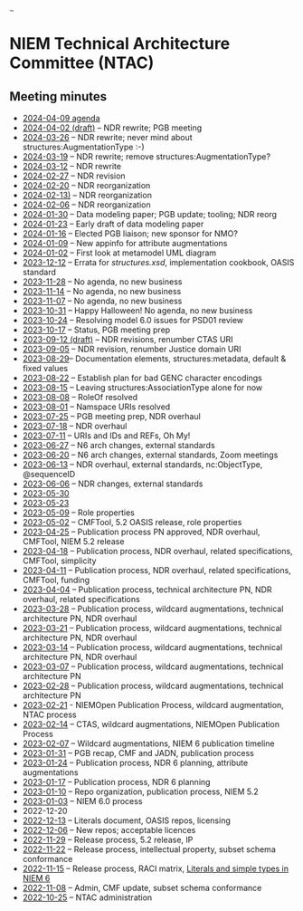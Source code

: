 # [<img src="https://github.com/niemopen/oasis-open-project/raw/main/artwork/NIEM-NO-Logo-v5.png" alt="img" style="zoom:10%;" />](https://github.com/niemopen/oasis-open-project/blob/main/artwork/NIEM-NO-Logo-v5.png)

# NIEM Technical Architecture Committee (NTAC)

## Meeting minutes

* [2024-04-09 agenda](docs/2024-04-09-agenda.md)
* [2024-04-02 (draft)](docs/2024-04-02-minutes.md) – NDR rewrite; PGB meeting
* [2024-03-26](docs/2024-03-26-minutes.md) – NDR rewrite; never mind about structures:AugmentationType :-)
* [2024-03-19](docs/2024-03-19-minutes.md) – NDR rewrite; remove structures:AugmentationType?
* [2024-03-12](docs/2024-03-12-minutes.md) – NDR rewrite
* [2024-02-27](docs/2024-02-27-minutes.md) – NDR revision
* [2024-02-20](docs/2024-02-20-minutes.md) – NDR reorganization
* [2024-02-13)](docs/2024-02-13-minutes.md) – NDR reorganization
* [2024-02-06](docs/2024-02-06-minutes.md) – NDR reorganization
* [2024-01-30](docs/2024-01-30-minutes.md) – Data modeling paper; PGB update; tooling; NDR reorg
* [2024-01-23](docs/2024-01-23-minutes.md) – Early draft of data modeling paper
* [2024-01-16](docs/2024-01-16-minutes.md) – Elected PGB liaison; new sponsor for NMO?
* [2024-01-09](docs/2024-01-09-minutes.md) – New appinfo for attribute augmentations
* [2024-01-02](docs/2024-01-02-minutes.md) – First look at metamodel UML diagram
* [2023-12-12](docs/2023-12-12-minutes.md) – Errata for *structures.xsd*, implementation cookbook, OASIS standard
* [2023-11-28](docs/2023-11-28-minutes.md) – No agenda, no new business
* [2023-11-14](docs/2023-11-14-minutes.md) – No agenda, no new business
* [2023-11-07](docs/2023-11-07-minutes.md) – No agenda, no new business
* [2023-10-31](docs/2023-10-31-minutes.md) – Happy Halloween!  No agenda, no new business
* [2023-10-24](docs/2023-10-24-minutes.md) – Resolving model 6.0 issues for PSD01 review
* [2023-10-17](docs/2023-10-17-minutes.md) – Status, PGB meeting prep
* [2023-09-12 (draft)](docs/2023-09-12-minutes.md) – NDR revisions, renumber CTAS URI
* [2023-09-05](docs/2023-09-05-minutes.md) – NDR revision, renumber Justice domain URI
* [2023-08-29](docs/2023-08-29-minutes.md)– Documentation elements, structures:metadata, default & fixed values
* [2023-08-22](docs/2023-08-22-minutes.md) – Establish plan for bad GENC character encodings
* [2023-08-15](docs/2023-08-15-minutes.md) – Leaving structures:AssociationType alone for now
* [2023-08-08](docs/2023-08-08-minutes.md) – RoleOf resolved
* [2023-08-01](docs/2023-08-01-minutes.md) – Namspace URIs resolved
* [2023-07-25](docs/2023-07-25-minutes.md) – PGB meeting prep, NDR overhaul
* [2023-07-18](docs/2023-07-18-minutes.md) – NDR overhaul
* [2023-07-11](docs/2023-07-11-minutes.md) – URIs and IDs and REFs, Oh My!
* [2023-06-27](docs/2023-06-27-minutes.md) – N6 arch changes, external standards
* [2023-06-20](docs/2023-06-20-minutes.md) – N6 arch changes, external standards, Zoom meetings
* [2023-06-13](docs/2023-06-13-minutes.md) – NDR overhaul, external standards, nc:ObjectType, @sequenceID
* [2023-06-06](docs/2023-06-06-minutes.md) – NDR changes, external standards
* [2023-05-30](docs/2023-05-30-minutes.md)
* [2023-05-23](docs/2023-05-23-minutes.md)
* [2023-05-09](docs/2023-05-09-minutes.md) – Role properties
* [2023-05-02](docs/2023-05-02-minutes.md) – CMFTool, 5.2 OASIS release, role properties
* [2023-04-25](docs/2023-04-25-minutes.md) – Publication process PN approved, NDR overhaul, CMFTool, NIEM 5.2 release
* [2023-04-18](docs/2023-04-18-minutes.md) – Publication process, NDR overhaul, related specifications, CMFTool, simplicity
* [2023-04-11](docs/2023-04-11-minutes.md) – Publication process, NDR overhaul, related specifications, CMFTool, funding
* [2023-04-04](docs/2023-04-04-minutes.md) – Publication process, technical architecture PN, NDR overhaul, related specifications
* [2023-03-28](docs/2023-03-28-minutes.md) – Publication process, wildcard augmentations, technical architecture PN, NDR overhaul
* [2023-03-21](docs/2023-03-21-minutes.md) – Publication process, wildcard augmentations, technical architecture PN, NDR overhaul
* [2023-03-14](docs/2023-03-14-minutes.md) – Publication process, wildcard augmentations, technical architecture PN, NDR overhaul
* [2023-03-07](docs/2023-03-07-minutes.md) – Publication process, wildcard augmentations, technical architecture PN
* [2023-02-28](docs/2023-02-28-minutes.md) – Publication process, wildcard augmentations, technical architecture PN
* [2023-02-21](docs/2023-02-21-minutes.md) - NIEMOpen Publication Process, wildcard augmentation, NTAC process
* [2023-02-14](docs/2023-02-14-minutes.md) – CTAS, wildcard augmentations, NIEMOpen Publication Process
* [2023-02-07](docs/2023-02-07-minutes.md) – Wildcard augmentations, NIEM 6 publication timeline
* [2023-01-31](docs/2023-01-31-minutes.md) – PGB recap, CMF and JADN, publication process
* [2023-01-24](docs/2023-01-24-minutes.md) – Publication process, NDR 6 planning, attribute augmentations 
* [2023-01-17](docs/2023-01-17-minutes.md) – Publication process, NDR 6 planning
* [2023-01-10](docs/2023-01-10-minutes.md) – Repo organization, publication process, NIEM 5.2
* [2023-01-03](docs/2023-01-03-minutes.md) – NIEM 6.0 process
* 2022-12-20
* [2022-12-13](docs/2022-12-13-minutes.md) – Literals document, OASIS repos, licensing
* [2022-12-06](docs/2022-12-06-minutes.md) – New repos; acceptable licences
* [2022-11-29](docs/2022-11-29-minutes.md) – Release process, 5.2 release, IP
* [2022-11-22](docs/2022-11-22-minutes.md) – Release process, intellectual property, subset schema conformance
* [2022-11-15](docs/2022-11-15-minutes.md) – Release process, RACI matrix, [Literals and simple types in NIEM 6](../documents/Literals-221124.md)
* [2022-11-08](docs/2022-11-08-minutes.md) – Admin, CMF update, subset schema conformance
* [2022-10-25](docs/2022-10-25-minutes.md) – NTAC administration
